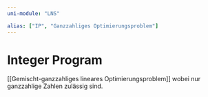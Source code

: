 ```yaml
---
uni-module: "LNS"

alias: ["IP", "Ganzzahliges Optimierungsproblem"]
---
```


# Integer Program

[[Gemischt-ganzzahliges lineares Optimierungsproblem]] wobei nur ganzzahlige Zahlen zulässig sind.
